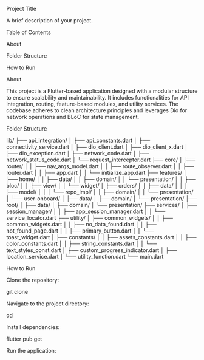 Project Title

A brief description of your project.

Table of Contents

About

Folder Structure

How to Run

About

This project is a Flutter-based application designed with a modular structure to ensure scalability and maintainability. It includes functionalities for API integration, routing, feature-based modules, and utility services. The codebase adheres to clean architecture principles and leverages Dio for network operations and BLoC for state management.

Folder Structure

lib/
├── api_integration/
│   ├── api_constants.dart
│   ├── connectivity_service.dart
│   ├── dio_client.dart
│   ├── dio_client_x.dart
│   ├── dio_exception.dart
│   ├── network_code.dart
│   ├── network_status_code.dart
│   └── request_interceptor.dart
├── core/
│   ├── router/
│   │   ├── nav_args_model.dart
│   │   ├── route_observer.dart
│   │   ├── router.dart
│   │   ├── app.dart
│   │   └── initialize_app.dart
├── features/
│   ├── home/
│   │   ├── data/
│   │   ├── domain/
│   │   └── presentation/
│   │       ├── bloc/
│   │       ├── view/
│   │       └── widget/
│   ├── orders/
│   │   ├── data/
│   │   │   ├── model/
│   │   │   └── repo_impl/
│   │   ├── domain/
│   │   └── presentation/
│   └── user-onboard/
│       ├── data/
│       ├── domain/
│       └── presentation/
├── root/
│   ├── data/
│   ├── domain/
│   └── presentation/
├── services/
│   ├── session_manager/
│   │   ├── app_session_manager.dart
│   │   └── service_locator.dart
├── utility/
│   ├── common_widgets/
│   │   ├── common_widgets.dart
│   │   ├── no_data_found.dart
│   │   ├── not_found_page.dart
│   │   ├── primary_button.dart
│   │   └── toast_widget.dart
│   ├── constants/
│   │   ├── assets_constants.dart
│   │   ├── color_constants.dart
│   │   ├── string_constants.dart
│   │   └── text_styles_const.dart
│   ├── custom_progress_indicator.dart
│   ├── location_service.dart
│   └── utility_function.dart
└── main.dart

How to Run

Clone the repository:

git clone <repository-url>

Navigate to the project directory:

cd <project-folder>

Install dependencies:

flutter pub get

Run the application:
